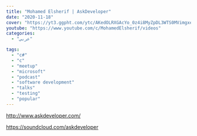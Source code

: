 ```yaml
---
title: "Mohamed Elsherif | AskDeveloper"
date: "2020-11-18"
cover: "https://yt3.ggpht.com/ytc/AKedOLRXGAcYo_0z4i8MyZpDL3WTS0MVimgxeLVS7L3NWhk=s88-c-k-c0x00ffffff-no-rj"
youtube: "https://www.youtube.com/c/MohamedElsherif/videos"
categories:
  - "عربي"

tags:
  - "c#"
  - "c"
  - "meetup"
  - "microsoft"
  - "podcast"
  - "software development"
  - "talks"
  - "testing"
  - "popular"
---
```


http://www.askdeveloper.com/

https://soundcloud.com/askdeveloper
